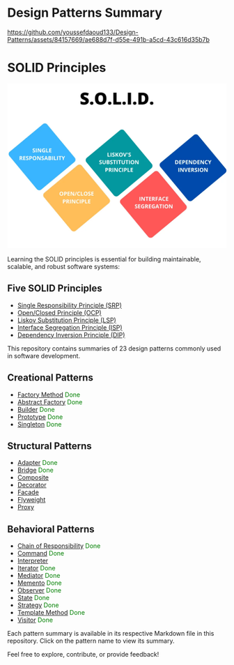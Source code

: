 # Design Patterns Summary

https://github.com/youssefdaoud133/Design-Patterns/assets/84157669/ae688d7f-d55e-491b-a5cd-43c616d35b7b


# SOLID Principles
<p align="center">
  <img src="./photos//Solidp.webp" alt="Alt text" />
</p>

Learning the SOLID principles is essential for building maintainable, scalable, and robust software systems:

## Five SOLID Principles

- [Single Responsibility Principle (SRP)](./solid/srp.md)  
- [Open/Closed Principle (OCP)](./solid/ocp.md)  
- [Liskov Substitution Principle (LSP)](./solid/lsp.md)
- [Interface Segregation Principle (ISP)](./solid/isp.md)  
- [Dependency Inversion Principle (DIP)](./solid/dip.md)   







This repository contains summaries of 23 design patterns commonly used in software development.

## Creational Patterns

- [Factory Method](./creational/factory_method.md)  <span style="color:green;">Done</span>
- [Abstract Factory](./creational/abstract_factory.md)   <span style="color:green;">Done</span>
- [Builder](./creational/builder.md)  <span style="color:green;">Done</span>
- [Prototype](./creational/prototype.md)  <span style="color:green;">Done</span>
- [Singleton](./creational/singleton.md)   <span style="color:green;">Done</span>

## Structural Patterns

- [Adapter](./structural/adapter.md)   <span style="color:green;">Done</span>
- [Bridge](./structural/bridge.md)  <span style="color:green;">Done</span>
- [Composite](./structural/composite.md)
- [Decorator](./structural/decorator.md)
- [Facade](./structural/facade.md)
- [Flyweight](./structural/flyweight.md)
- [Proxy](./structural/proxy.md)

## Behavioral Patterns

- [Chain of Responsibility](./behavioral/chain_of_responsibility.md)  <span style="color:green;">Done</span>
- [Command](./behavioral/command.md)  <span style="color:green;">Done</span>
- [Interpreter](./behavioral/interpreter.md)  
- [Iterator](./behavioral/iterator.md)  <span style="color:green;">Done</span>
- [Mediator](./behavioral/mediator.md)  <span style="color:green;">Done</span>
- [Memento](./behavioral/memento.md)  <span style="color:green;">Done</span>
- [Observer](./behavioral/observer.md)  <span style="color:green;">Done</span>
- [State](./behavioral/state.md)  <span style="color:green;">Done</span>
- [Strategy](./behavioral/strategy.md)  <span style="color:green;">Done</span>
- [Template Method](./behavioral/template_method.md)  <span style="color:green;">Done</span>
- [Visitor](./behavioral/visitor.md)  <span style="color:green;">Done</span>

Each pattern summary is available in its respective Markdown file in this repository. Click on the pattern name to view its summary.

Feel free to explore, contribute, or provide feedback!
